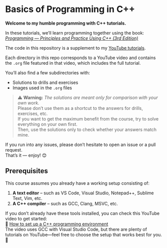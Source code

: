 # Basics of Programming in C++

**Welcome to my humble programming with C++ tutorials.**

In these tutorials, we’ll learn programming together using the book:
[*Programming — Principles and Practice Using C++ (3rd Edition)*](https://www.stroustrup.com/programming.html)

The code in this repository is a supplement to my [YouTube tutorials](#). <!-- Replace # with actual link -->

Each directory in this repo corresponds to a YouTube video and contains the `.org` file featured in that video, which includes the full tutorial.

You’ll also find a few subdirectories with:
- Solutions to drills and exercises  
- Images used in the `.org` files

> ⚠️ **Warning:** *The solutions are meant only for comparison with your own work.*  
> Please don’t use them as a shortcut to the answers for drills, exercises, etc.  
> If you want to get the maximum benefit from the course, try to solve everything on your own first.  
> Then, use the solutions only to check whether your answers match mine.

If you run into any issues, please don’t hesitate to open an issue or a pull request.  
That’s it — enjoy! 😊

## Prerequisites

This course assumes you already have a working setup consisting of:

1. **A text editor** – such as VS Code, Visual Studio, Notepad++, Sublime Text, Vim, etc.  
2. **A C++ compiler** – such as GCC, Clang, MSVC, etc.

If you don’t already have these tools installed, you can check this YouTube video to get started:  
🎥 [How to set up a C++ programming environment](https://www.youtube.com/watch?v=DMWD7wfhgNY&t=135s)  
The video uses GCC with Visual Studio Code, but there are plenty of tutorials on YouTube—feel free to choose the setup that works best for you. 🙂

